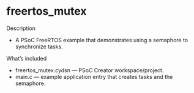 # freertos_mutex

Description
- A PSoC FreeRTOS example that demonstrates using a semaphore to synchronize tasks.

What’s included
- freertos_mutex.cydsn — PSoC Creator workspace/project.
- main.c — example application entry that creates tasks and the semaphore.
